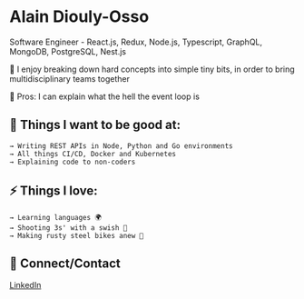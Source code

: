  

# Alain Diouly-Osso
Software Engineer - React.js, Redux, Node.js, Typescript, GraphQL, MongoDB, PostgreSQL, Nest.js

🚀 I enjoy breaking down hard concepts into simple tiny bits, in order to bring multidisciplinary teams together

🚨 Pros: I can explain what the hell the event loop is

## 

## 🌱 Things I want to be good at:

```
→ Writing REST APIs in Node, Python and Go environments
→ All things CI/CD, Docker and Kubernetes
→ Explaining code to non-coders
```

## 

## ⚡ Things I love:

```
→ Learning languages 🌍
→ Shooting 3s' with a swish 🏀
→ Making rusty steel bikes anew 🔧

```

## 

## 💬 Connect/Contact

[LinkedIn](https://www.linkedin.com/in/alaindiouly/)
